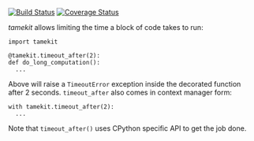 [![Build Status](https://travis-ci.org/oxplot/tamekit.svg?branch=master)](https://travis-ci.org/oxplot/tamekit)
[![Coverage Status](https://coveralls.io/repos/github/oxplot/tamekit/badge.svg?branch=master)](https://coveralls.io/github/oxplot/tamekit?branch=master)

*tamekit* allows limiting the time a block of code takes to run:

    import tamekit

    @tamekit.timeout_after(2):
    def do_long_computation():
      ...

Above will raise a `TimeoutError` exception inside the decorated
function after 2 seconds. `timeout_after` also comes in context manager
form:

    with tamekit.timeout_after(2):
      ...

Note that `timeout_after()` uses CPython specific API to get the job
done.
